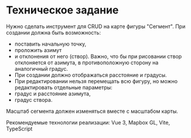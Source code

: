 # Техническое задание

Нужно сделать инструмент для CRUD на карте фигуры "Сегмент".
При создании должна быть возможность:

- поставить начальную точку,
- проложить азимут
- и отклонения от него (створ).
  Важно, что бы при рисовании створ отклоняется от азимута,
  в противоположную сторону на аналогичный градус.
- При создании должно отображаться расстояние и градусы.
- При редактировании нельзя перемещать всю фигуру,
  но можно редактировать отдельные параметры:
- градус и расстояние азимута,
- градус створа.

Масштаб сегмента должен изменяться вместе с масштабом карты.

Рекомендуемые технологии реализации: Vue 3, Mapbox GL, Vite, TypeScript
